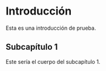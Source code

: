 # Introducción
Esta es una introducción de prueba.


## Subcapítulo 1
Este sería el cuerpo del subcapítulo 1.


